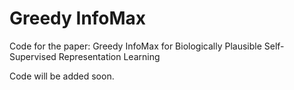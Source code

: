 # Greedy InfoMax
Code for the paper: Greedy InfoMax for Biologically Plausible Self-Supervised Representation Learning


Code will be added soon.

